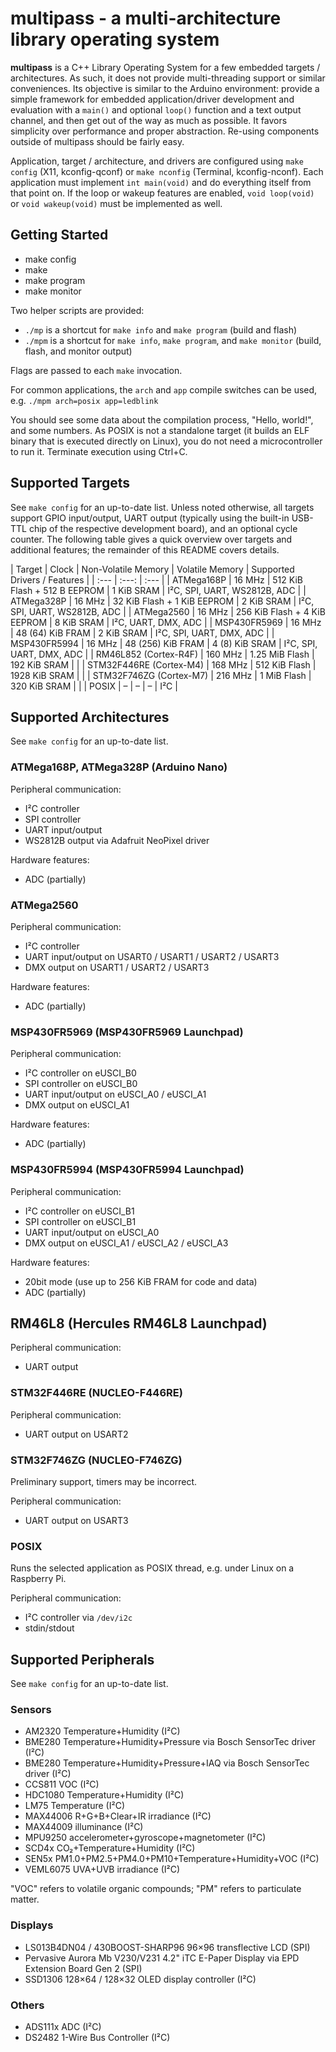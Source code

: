 # multipass - a multi-architecture library operating system

**multipass** is a C++ Library Operating System for a few embedded
targets / architectures.  As such, it does not provide multi-threading support
or similar conveniences.  Its objective is similar to the Arduino environment:
provide a simple framework for embedded application/driver development and
evaluation with a `main()` and optional `loop()` function and a text output
channel, and then get out of the way as much as possible. It favors simplicity
over performance and proper abstraction.  Re-using components outside of
multipass should be fairly easy.

Application, target / architecture, and drivers are configured using `make
config` (X11, kconfig-qconf) or `make nconfig` (Terminal, kconfig-nconf). Each
application must implement `int main(void)` and do everything itself from that
point on.  If the loop or wakeup features are enabled, `void loop(void)` or
`void wakeup(void)` must be implemented as well.

## Getting Started

* make config
* make
* make program
* make monitor

Two helper scripts are provided:

* `./mp` is a shortcut for `make info` and `make program` (build and flash)
* `./mpm` is a shortcut for `make info`, `make program`, and `make monitor` (build, flash, and monitor output)

Flags are passed to each `make` invocation.

For common applications, the `arch` and `app` compile switches can be used,
e.g. `./mpm arch=posix app=ledblink`

You should see some data about the compilation process, "Hello, world!", and
some numbers. As POSIX is not a standalone target (it builds an ELF binary that
is executed directly on Linux), you do not need a microcontroller to run it.
Terminate execution using Ctrl+C.

## Supported Targets

See `make config` for an up-to-date list. Unless noted otherwise, all targets
support GPIO input/output, UART output (typically using the built-in USB-TTL
chip of the respective development board), and an optional cycle counter.
The following table gives a quick overview over targets and additional
features; the remainder of this README covers details.

| Target | Clock | Non-Volatile Memory | Volatile Memory | Supported Drivers / Features |
| :--- | :---: | :--- |
| ATMega168P | 16 MHz | 512 KiB Flash + 512 B EEPROM | 1 KiB SRAM | I²C, SPI, UART, WS2812B, ADC |
| ATMega328P | 16 MHz | 32 KiB Flash + 1 KiB EEPROM | 2 KiB SRAM | I²C, SPI, UART, WS2812B, ADC |
| ATMega2560 | 16 MHz | 256 KiB Flash + 4 KiB EEPROM | 8 KiB SRAM | I²C, UART, DMX, ADC |
| MSP430FR5969 | 16 MHz | 48 (64) KiB FRAM | 2 KiB SRAM | I²C, SPI, UART, DMX, ADC |
| MSP430FR5994 | 16 MHz | 48 (256) KiB FRAM | 4 (8) KiB SRAM | I²C, SPI, UART, DMX, ADC |
| RM46L852 (Cortex-R4F) | 160 MHz | 1.25 MiB Flash | 192 KiB SRAM | |
| STM32F446RE (Cortex-M4) | 168 MHz | 512 KiB Flash | 1928 KiB SRAM | |
| STM32F746ZG (Cortex-M7) | 216 MHz | 1 MiB Flash | 320 KiB SRAM | |
| POSIX | – | – | – | I²C |

## Supported Architectures

See `make config` for an up-to-date list.

### ATMega168P, ATMega328P (Arduino Nano)

Peripheral communication:

* I²C controller
* SPI controller
* UART input/output
* WS2812B output via Adafruit NeoPixel driver

Hardware features:

* ADC (partially)

### ATMega2560

Peripheral communication:

* I²C controller
* UART input/output on USART0 / USART1 / USART2 / USART3
* DMX output on USART1 / USART2 / USART3

Hardware features:

* ADC (partially)

### MSP430FR5969 (MSP430FR5969 Launchpad)

Peripheral communication:

* I²C controller on eUSCI\_B0
* SPI controller on eUSCI\_B0
* UART input/output on eUSCI\_A0 / eUSCI\_A1
* DMX output on eUSCI\_A1

Hardware features:

* ADC (partially)

### MSP430FR5994 (MSP430FR5994 Launchpad)

Peripheral communication:

* I²C controller on eUSCI\_B1
* SPI controller on eUSCI\_B1
* UART input/output on eUSCI\_A0
* DMX output on eUSCI\_A1 / eUSCI\_A2 / eUSCI\_A3

Hardware features:

* 20bit mode (use up to 256 KiB FRAM for code and data)
* ADC (partially)

## RM46L8 (Hercules RM46L8 Launchpad)

Peripheral communication:

* UART output

### STM32F446RE (NUCLEO-F446RE)

Peripheral communication:

* UART output on USART2

### STM32F746ZG (NUCLEO-F746ZG)

Preliminary support, timers may be incorrect.

Peripheral communication:

* UART output on USART3

### POSIX

Runs the selected application as POSIX thread, e.g. under Linux on a Raspberry Pi.

Peripheral communication:

* I²C controller via `/dev/i2c`
* stdin/stdout

## Supported Peripherals

See `make config` for an up-to-date list.

### Sensors

* AM2320 Temperature+Humidity (I²C)
* BME280 Temperature+Humidity+Pressure via Bosch SensorTec driver (I²C)
* BME280 Temperature+Humidity+Pressure+IAQ via Bosch SensorTec driver (I²C)
* CCS811 VOC (I²C)
* HDC1080 Temperature+Humidity (I²C)
* LM75 Temperature (I²C)
* MAX44006 R+G+B+Clear+IR irradiance (I²C)
* MAX44009 illuminance (I²C)
* MPU9250 accelerometer+gyroscope+magnetometer (I²C)
* SCD4x CO₂+Temperature+Humidity (I²C)
* SEN5x PM1.0+PM2.5+PM4.0+PM10+Temperature+Humidity+VOC (I²C)
* VEML6075 UVA+UVB irradiance (I²C)

"VOC" refers to volatile organic compounds; "PM" refers to particulate matter.

### Displays

* LS013B4DN04 / 430BOOST-SHARP96 96×96 transflective LCD (SPI)
* Pervasive Aurora Mb V230/V231 4.2" iTC E-Paper Display via EPD Extension Board Gen 2 (SPI)
* SSD1306 128×64 / 128×32 OLED display controller (I²C)

### Others

* ADS111x ADC (I²C)
* DS2482 1-Wire Bus Controller (I²C)
